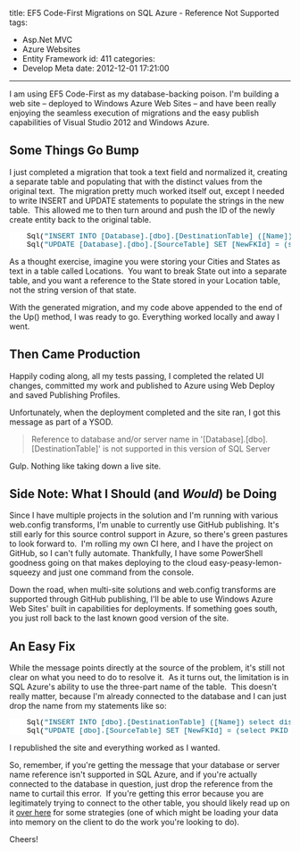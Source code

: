 title: EF5 Code-First Migrations on SQL Azure - Reference Not Supported
tags:
  - Asp.Net MVC
  - Azure Websites
  - Entity Framework
id: 411
categories:
  - Develop Meta
date: 2012-12-01 17:21:00
---

I am using EF5 Code-First as my database-backing poison. I'm building a web site – deployed to Windows Azure Web Sites – and have been really enjoying the seamless execution of migrations and the easy publish capabilities of Visual Studio 2012 and Windows Azure.

## Some Things Go Bump

I just completed a migration that took a text field and normalized it, creating a separate table and populating that with the distinct values from the original text.&nbsp; The migration pretty much worked itself out, except I needed to write INSERT and UPDATE statements to populate the strings in the new table.&nbsp; This allowed me to then turn around and push the ID of the newly create entity back to the original table.
<pre class="csharpcode">    Sql(<span class="str">"INSERT INTO [Database].[dbo].[DestinationTable] ([Name]) select distinct FieldName from SourceTable"</span>);
    Sql(<span class="str">"UPDATE [Database].[dbo].[SourceTable] SET [NewFKId] = (select PKID from DestinationTable where [Name] = FieldName)"</span>);
</pre>
<style type="text/css">.csharpcode, .csharpcode pre
{
	font-size: small;
	color: black;
	font-family: consolas, "Courier New", courier, monospace;
	background-color: #ffffff;
	/*white-space: pre;*/
}
.csharpcode pre { margin: 0em; }
.csharpcode .rem { color: #008000; }
.csharpcode .kwrd { color: #0000ff; }
.csharpcode .str { color: #006080; }
.csharpcode .op { color: #0000c0; }
.csharpcode .preproc { color: #cc6633; }
.csharpcode .asp { background-color: #ffff00; }
.csharpcode .html { color: #800000; }
.csharpcode .attr { color: #ff0000; }
.csharpcode .alt 
{
	background-color: #f4f4f4;
	width: 100%;
	margin: 0em;
}
.csharpcode .lnum { color: #606060; }
</style>

As a thought exercise, imagine you were storing your Cities and States as text in a table called Locations.&nbsp; You want to break State out into a separate table, and you want a reference to the State stored in your Location table, not the string version of that state.

With the generated migration, and my code above appended to the end of the Up() method, I was ready to go. Everything worked locally and away I went.

## Then Came Production

Happily coding along, all my tests passing, I completed the related UI changes, committed my work and published to Azure using Web Deploy and saved Publishing Profiles.

Unfortunately, when the deployment completed and the site ran, I got this message as part of a YSOD.

> Reference to database and/or server name in '[Database].[dbo].[DestinationTable]' is not supported in this version of SQL Server

Gulp. Nothing like taking down a live site.

## Side Note: What I Should (and _Would_) be Doing

Since I have multiple projects in the solution and I'm running with various web.config transforms, I'm unable to currently use GitHub publishing. It's still early for this source control support in Azure, so there's green pastures to look forward to.&nbsp; I'm rolling my own CI here, and I have the project on GitHub, so I can't fully automate. Thankfully, I have some PowerShell goodness going on that makes deploying to the cloud easy-peasy-lemon-squeezy and just one command from the console.

Down the road, when multi-site solutions and web.config transforms are supported through GitHub publishing, I'll be able to use Windows Azure Web Sites' built in capabilities for deployments. If something goes south, you just roll back to the last known good version of the site.

## An Easy Fix

While the message points directly at the source of the problem, it's still not clear on what you need to do to resolve it.&nbsp; As it turns out, the limitation is in SQL Azure's ability to use the three-part name of the table.&nbsp; This doesn't really matter, because I'm already connected to the database and I can just drop the name from my statements like so:
<pre class="csharpcode">    Sql(<span class="str">"INSERT INTO [dbo].[DestinationTable] ([Name]) select distinct FieldName from SourceTable"</span>);
    Sql(<span class="str">"UPDATE [dbo].[SourceTable] SET [NewFKId] = (select PKID from DestinationTable where [Name] = FieldName)"</span>);</pre>
<style type="text/css">.csharpcode, .csharpcode pre
{
	font-size: small;
	color: black;
	font-family: consolas, "Courier New", courier, monospace;
	background-color: #ffffff;
	/*white-space: pre;*/
}
.csharpcode pre { margin: 0em; }
.csharpcode .rem { color: #008000; }
.csharpcode .kwrd { color: #0000ff; }
.csharpcode .str { color: #006080; }
.csharpcode .op { color: #0000c0; }
.csharpcode .preproc { color: #cc6633; }
.csharpcode .asp { background-color: #ffff00; }
.csharpcode .html { color: #800000; }
.csharpcode .attr { color: #ff0000; }
.csharpcode .alt 
{
	background-color: #f4f4f4;
	width: 100%;
	margin: 0em;
}
.csharpcode .lnum { color: #606060; }
</style>

I republished the site and everything worked as I wanted.

So, remember, if you're getting the message that your database or server name reference isn't supported in SQL Azure, and if you're actually connected to the database in question, just drop the reference from the name to curtail this error.&nbsp; If you're getting this error because you are legitimately trying to connect to the other table, you should likely read up on it [over here](http://blogs.msdn.com/b/sqlnativeclient/archive/2010/02/12/using-sql-server-client-apis-with-sql-azure-vversion-1-0.aspx?Redirected=true) for some strategies (one of which might be loading your data into memory on the client to do the work you're looking to do).

Cheers!